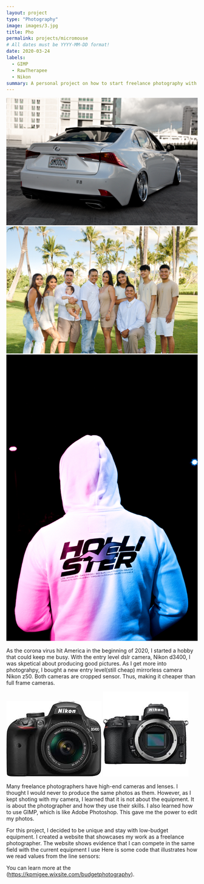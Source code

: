 ```yaml
---
layout: project
type: "Photography"
image: images/3.jpg
title: Pho
permalink: projects/micromouse
# All dates must be YYYY-MM-DD format!
date: 2020-03-24
labels:
  - GIMP
  - RawTherapee
  - Nikon
summary: A personal project on how to start freelance photography with low-budget equipment.
---
```


<div class="ui small rounded images">
  <img class="ui image" src="../images/7.JPG">
  <img class="ui image" src="../images/DSC_0497.JPG">
  <img class="ui image" src="../images/7.jpg">
</div>

  As the corona virus hit America in the beginning of 2020, I started a hobby that could keep me busy.  With the entry level dslr camera, Nikon d3400, I was skpetical about producing good pictures. As I get more into photograhpy, I bought a new entry level(still cheap) mirrorless camera Nikon z50. Both cameras are cropped sensor. Thus, making it cheaper than full frame cameras.
  
  <div class="ui small rounded images">
  <img class="ui image" src="../images/nikon d.jfif">
  <img class="ui image" src="../images/nikon z.jfif">
</div>
  

  Many freelance photographers have high-end cameras and lenses. I thought I would never to produce the same photos as them. However, as I kept shoting with my camera, I learned that it is not about the equipment. It is about the photographer and how they use their skills. I also learned how to use GIMP, which is like Adobe Photoshop. This gave me the power to edit my photos.
  
  For this project, I decided to be unique and stay with low-budget equipment. I created a website that showcases my work as a freelance photographer. The website shows evidence that I can compete in the same field with the current equipment I use
Here is some code that illustrates how we read values from the line sensors:



You can learn more at the (https://kpmigee.wixsite.com/budgetphotography).



